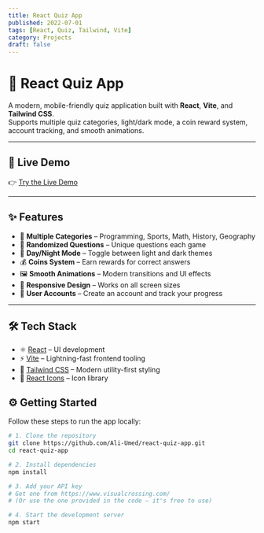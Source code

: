 ```yaml
---
title: React Quiz App
published: 2022-07-01
tags: [React, Quiz, Tailwind, Vite]
category: Projects
draft: false
---
```


# 🎉 React Quiz App

A modern, mobile-friendly quiz application built with **React**, **Vite**, and **Tailwind CSS**.  
Supports multiple quiz categories, light/dark mode, a coin reward system, account tracking, and smooth animations.

---

## 🚀 Live Demo

👉 [Try the Live Demo](https://quiz-app-self-mu.vercel.app/)

---

## ✨ Features

- 🧠 **Multiple Categories** – Programming, Sports, Math, History, Geography
- 🔄 **Randomized Questions** – Unique questions each game
- 🌙 **Day/Night Mode** – Toggle between light and dark themes
- 💰 **Coins System** – Earn rewards for correct answers
- 🖼️ **Smooth Animations** – Modern transitions and UI effects
- 📱 **Responsive Design** – Works on all screen sizes
- 🔐 **User Accounts** – Create an account and track your progress

---

## 🛠️ Tech Stack

- ⚛️ [React](https://react.dev/) – UI development
- ⚡ [Vite](https://vitejs.dev/) – Lightning-fast frontend tooling
- 🎨 [Tailwind CSS](https://tailwindcss.com/) – Modern utility-first styling
- 🎯 [React Icons](https://react-icons.github.io/react-icons/) – Icon library

## ⚙️ Getting Started

Follow these steps to run the app locally:

```bash
# 1. Clone the repository
git clone https://github.com/Ali-Umed/react-quiz-app.git
cd react-quiz-app

# 2. Install dependencies
npm install

# 3. Add your API key
# Get one from https://www.visualcrossing.com/
# (Or use the one provided in the code – it's free to use)

# 4. Start the development server
npm start
```
